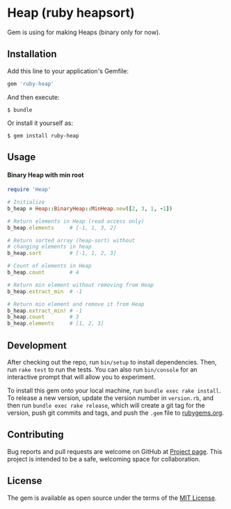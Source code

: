 # Heap (ruby heapsort)

Gem is using for making Heaps (binary only for now).

## Installation

Add this line to your application's Gemfile:

```ruby
gem 'ruby-heap'
```

And then execute:

    $ bundle

Or install it yourself as:

    $ gem install ruby-heap

## Usage

#### Binary Heap with min root
```ruby
require 'Heap'

# Initialize
b_heap = Heap::BinaryHeap::MinHeap.new([2, 3, 1, -1])

# Return elements in Heap (read access only)
b_heap.elements     # [-1, 1, 3, 2]

# Return sorted array (heap-sort) without
# changing elements in heap
b_heap.sort         # [-1, 1, 2, 3]

# Count of elements in Heap
b_heap.count        # 4

# Return min element without removing from Heap
b_heap.extract_min  # -1

# Return min element and remove it from Heap
b_heap.extract_min! # -1
b_heap.count        # 3
b_heap.elements     # [1, 2, 3]
```

## Development

After checking out the repo, run `bin/setup` to install dependencies. Then, run `rake test` to run the tests. You can also run `bin/console` for an interactive prompt that will allow you to experiment.

To install this gem onto your local machine, run `bundle exec rake install`. To release a new version, update the version number in `version.rb`, and then run `bundle exec rake release`, which will create a git tag for the version, push git commits and tags, and push the `.gem` file to [rubygems.org](https://rubygems.org).

## Contributing

Bug reports and pull requests are welcome on GitHub at [Project page](https://github.com/pups3s/ruby-heap). This project is intended to be a safe, welcoming space for collaboration.


## License

The gem is available as open source under the terms of the [MIT License](http://opensource.org/licenses/MIT).
